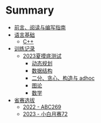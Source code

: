 # Summary

- [前言、阅读与编写指南](./index.md)
- [语言基础](./lang/index.md)
    - [C++](./lang/cpp.md)
- [训练记录](./train/index.md)
    - [2023夏摸底测试](./train/basic-test/index.md)
        - [动态规划](./train/basic-test/dp.md)  
        - [数据结构](./train/basic-test/ds.md)  
        - [二分、贪心、构造与 adhoc](./train/basic-test/misc.md)  
        - [图论](./train/basic-test/graph.md)  
        - [数学](./train/basic-test/math.md)  
- [省赛选拔]()
    - [2022 - ABC269]()
    - [2023 - 小白月赛72](./scpc-tryout/2023.md)
<!--     - [STL](./lang/stl.md) -->
<!--     - [pb_ds](./lang/pb_ds.md) -->
<!-- - [算法基础](./basic/index.md)
    - [前缀和与差分](./basic/prefix-sum.md)
    - [二分](./basic/binary-search.md)
- [面试题](./interview/index.md)
	- [链表](./interview/linkedList/index.md)
		- [基础](./interview/linkedList/easy.md) -->

